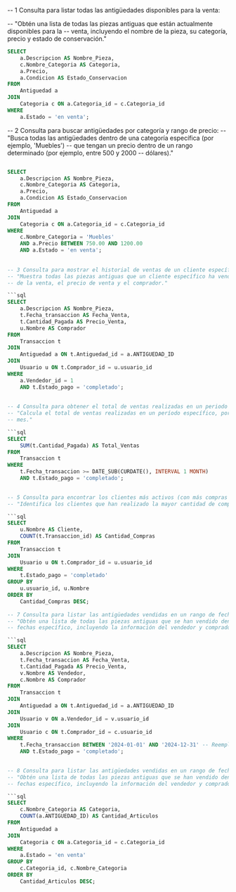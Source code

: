 -- 1 Consulta para listar todas las antigüedades disponibles para la venta:

-- "Obtén una lista de todas las piezas antiguas que están actualmente disponibles para la
-- venta, incluyendo el nombre de la pieza, su categoría, precio y estado de conservación."

```sql
SELECT 
    a.Descripcion AS Nombre_Pieza,
    c.Nombre_Categoria AS Categoria,
    a.Precio,
    a.Condicion AS Estado_Conservacion
FROM 
    Antiguedad a
JOIN 
    Categoria c ON a.Categoria_id = c.Categoria_id
WHERE 
    a.Estado = 'en venta';
```


-- 2 Consulta para buscar antigüedades por categoría y rango de precio:
-- "Busca todas las antigüedades dentro de una categoría específica (por ejemplo, 'Muebles')
-- que tengan un precio dentro de un rango determinado (por ejemplo, entre 500 y 2000
-- dólares)."

```sql

SELECT 
    a.Descripcion AS Nombre_Pieza,
    c.Nombre_Categoria AS Categoria,
    a.Precio,
    a.Condicion AS Estado_Conservacion
FROM 
    Antiguedad a
JOIN 
    Categoria c ON a.Categoria_id = c.Categoria_id
WHERE 
    c.Nombre_Categoria = 'Muebles' 
    AND a.Precio BETWEEN 750.00 AND 1200.00
    AND a.Estado = 'en venta';
    
    
-- 3 Consulta para mostrar el historial de ventas de un cliente específico:
-- "Muestra todas las piezas antiguas que un cliente específico ha vendido, incluyendo la fecha
-- de la venta, el precio de venta y el comprador."

```sql
SELECT 
    a.Descripcion AS Nombre_Pieza,
    t.Fecha_transaccion AS Fecha_Venta,
    t.Cantidad_Pagada AS Precio_Venta,
    u.Nombre AS Comprador
FROM 
    Transaccion t
JOIN 
    Antiguedad a ON t.Antiguedad_id = a.ANTIGUEDAD_ID
JOIN 
    Usuario u ON t.Comprador_id = u.usuario_id
WHERE 
    a.Vendedor_id = 1
    AND t.Estado_pago = 'completado';
    
    
-- 4 Consulta para obtener el total de ventas realizadas en un periodo de tiempo:
-- "Calcula el total de ventas realizadas en un período específico, por ejemplo, durante el último
-- mes."

```sql
SELECT 
    SUM(t.Cantidad_Pagada) AS Total_Ventas
FROM 
    Transaccion t
WHERE 
    t.Fecha_transaccion >= DATE_SUB(CURDATE(), INTERVAL 1 MONTH)
    AND t.Estado_pago = 'completado';

    
-- 5 Consulta para encontrar los clientes más activos (con más compras realizadas):
-- "Identifica los clientes que han realizado la mayor cantidad de compras en la plataforma."

```sql
SELECT 
    u.Nombre AS Cliente,
    COUNT(t.Transaccion_id) AS Cantidad_Compras
FROM 
    Transaccion t
JOIN 
    Usuario u ON t.Comprador_id = u.usuario_id
WHERE 
    t.Estado_pago = 'completado'
GROUP BY 
    u.usuario_id, u.Nombre
ORDER BY 
    Cantidad_Compras DESC;
    
-- 7 Consulta para listar las antigüedades vendidas en un rango de fechas específico:
-- "Obtén una lista de todas las piezas antiguas que se han vendido dentro de un rango de
-- fechas específico, incluyendo la información del vendedor y comprador."

```sql
SELECT 
    a.Descripcion AS Nombre_Pieza,
    t.Fecha_transaccion AS Fecha_Venta,
    t.Cantidad_Pagada AS Precio_Venta,
    v.Nombre AS Vendedor,
    c.Nombre AS Comprador
FROM 
    Transaccion t
JOIN 
    Antiguedad a ON t.Antiguedad_id = a.ANTIGUEDAD_ID
JOIN 
    Usuario v ON a.Vendedor_id = v.usuario_id
JOIN 
    Usuario c ON t.Comprador_id = c.usuario_id
WHERE 
    t.Fecha_transaccion BETWEEN '2024-01-01' AND '2024-12-31' -- Reemplaza con el rango de fechas deseado
    AND t.Estado_pago = 'completado';

    
-- 8 Consulta para listar las antigüedades vendidas en un rango de fechas específico:
-- "Obtén una lista de todas las piezas antiguas que se han vendido dentro de un rango de
-- fechas específico, incluyendo la información del vendedor y comprador."

```sql
SELECT 
    c.Nombre_Categoria AS Categoria,
    COUNT(a.ANTIGUEDAD_ID) AS Cantidad_Articulos
FROM 
    Antiguedad a
JOIN 
    Categoria c ON a.Categoria_id = c.Categoria_id
WHERE 
    a.Estado = 'en venta'
GROUP BY 
    c.Categoria_id, c.Nombre_Categoria
ORDER BY 
    Cantidad_Articulos DESC;
